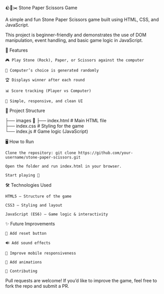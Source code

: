 🪨📄✂️ Stone Paper Scissors Game

A simple and fun Stone Paper Scissors game built using HTML, CSS, and JavaScript.

This project is beginner-friendly and demonstrates the use of DOM manipulation, event handling, and basic game logic in JavaScript.

🚀 Features

    🎮 Play Stone (Rock), Paper, or Scissors against the computer
  
    🤖 Computer’s choice is generated randomly
  
    🏆 Displays winner after each round
  
    📊 Score tracking (Player vs Computer)
  
    🎨 Simple, responsive, and clean UI

📂 Project Structure

├── images 📂
├── index.html   # Main HTML file  
├── index.css    # Styling for the game  
└── index.js    # Game logic (JavaScript)  

🖥️ How to Run

    Clone the repository: git clone https://github.com/your-username/stone-paper-scissors.git

    Open the folder and run index.html in your browser.

    Start playing 🎉


🛠️ Technologies Used

    HTML5 – Structure of the game
  
    CSS3 – Styling and layout
  
    JavaScript (ES6) – Game logic & interactivity


✨ Future Improvements

    🔄 Add reset button
  
    🔊 Add sound effects
  
    📱 Improve mobile responsiveness
  
    🎨 Add animations
  
    🤝 Contributing

Pull requests are welcome! If you’d like to improve the game, feel free to fork the repo and submit a PR.
